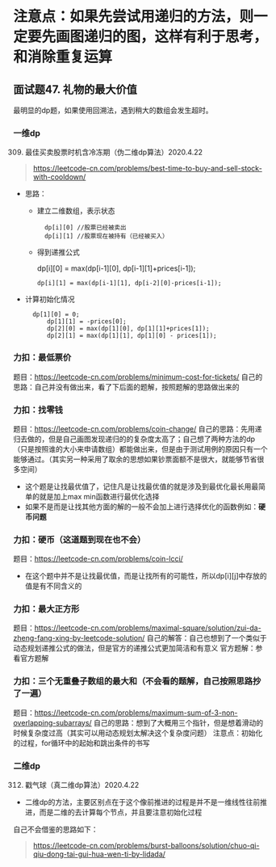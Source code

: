 # 注意点：如果先尝试用递归的方法，则一定要先画图递归的图，这样有利于思考，和消除重复运算

## 面试题47. 礼物的最大价值
最明显的dp题，如果使用回溯法，遇到稍大的数组会发生超时。

### 一维dp
309. 最佳买卖股票时机含冷冻期（伪二维dp算法）2020.4.22
> https://leetcode-cn.com/problems/best-time-to-buy-and-sell-stock-with-cooldown/

* 思路：
	* 建立二维数组，表示状态

            dp[i][0] //股票已经被卖出
            dp[i][1] //股票现在被持有（已经被买入）

	* 得到递推公式
	
	   dp[i][0] = max(dp[i-1][0], dp[i-1][1]+prices[i-1]);
            
  
          dp[i][1] = max(dp[i-1][1], dp[i-2][0]-prices[i-1]);
	
* 计算初始化情况
	
  		dp[1][0] = 0;
        	dp[1][1] = -prices[0];
        	dp[2][0] = max(dp[1][0], dp[1][1]+prices[1]);
        	dp[2][1] = max(dp[1][1], dp[1][0] - prices[1]);

### 力扣：最低票价
题目：https://leetcode-cn.com/problems/minimum-cost-for-tickets/
自己的思路：自己并没有做出来，看了下后面的题解，按照题解的思路做出来的

### 力扣：找零钱
题目：https://leetcode-cn.com/problems/coin-change/
自己的思路：先用递归去做的，但是自己画图发现递归的的复杂度太高了；自己想了两种方法的dp（只是按照谁的大小来申请数组）都能做出来，但是由于测试用例的原因只有一个能够通过。（其实另一种采用了取余的思想如果钞票面额不是很大，就能够节省很多空间）
* 这个题是让找最优值了，记住凡是让找最优值的就是涉及到最优化最长用最简单的就是加上max  min函数进行最优化选择
* 如果不是而是让找其他方面的解的一般不会加上进行选择优化的函数例如：**硬币问题**

### 力扣：硬币（这道题到现在也不会）
题目：https://leetcode-cn.com/problems/coin-lcci/
* 在这个题中并不是让找最优值，而是让找所有的可能性，所以dp[i][j]中存放的值是有不同含义的

### 力扣：最大正方形
题目：https://leetcode-cn.com/problems/maximal-square/solution/zui-da-zheng-fang-xing-by-leetcode-solution/
自己的解答：自己也想到了一个类似于动态规划递推公式的做法，但是官方的递推公式更加简洁和有意义
官方题解：参看官方题解


### 力扣：三个无重叠子数组的最大和（不会看的题解，自己按照思路抄了一遍）
题目：https://leetcode-cn.com/problems/maximum-sum-of-3-non-overlapping-subarrays/
自己的思路：想到了大概用三个指针，但是想着滑动的时候复杂度过高（其实可以用动态规划太解决这个复杂度问题）
注意点：初始化的过程，for循环中的起始和跳出条件的书写

### 二维dp
312. 戳气球（真二维dp算法）2020.4.22
* 二维dp的方法，主要区别点在于这个像前推进的过程是并不是一维线性往前推进，而是二维的去计算每个节点，并且要注意初始化过程

自己不会借鉴的思路如下：
> https://leetcode-cn.com/problems/burst-balloons/solution/chuo-qi-qiu-dong-tai-gui-hua-wen-ti-by-lidada/








